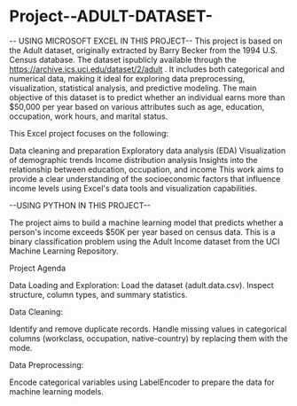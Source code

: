 # Project--ADULT-DATASET-
-- USING MICROSOFT EXCEL IN THIS PROJECT--
This project is based on the Adult dataset, originally extracted by Barry Becker from the 1994 U.S. Census database. The dataset ispublicly available through the https://archive.ics.uci.edu/dataset/2/adult .
It includes both categorical and numerical data, making it ideal for exploring data preprocessing, visualization, statistical analysis, and predictive modeling.
The main objective of this dataset is to predict whether an individual earns more than $50,000 per year based on various attributes such as age, education, occupation, work hours, and marital status.

This Excel project focuses on the following:

Data cleaning and preparation
Exploratory data analysis (EDA)
Visualization of demographic trends
Income distribution analysis
Insights into the relationship between education, occupation, and income
This work aims to provide a clear understanding of the socioeconomic factors that influence income levels using Excel's data tools and visualization capabilities.

--USING PYTHON IN THIS PROJECT--

The project aims to build a machine learning model that predicts whether a person's income exceeds $50K per year based on census data. 
This is a binary classification problem using the Adult Income dataset from the UCI Machine Learning Repository.

Project Agenda

Data Loading and Exploration:
Load the dataset (adult.data.csv).
Inspect structure, column types, and summary statistics.

Data Cleaning:

Identify and remove duplicate records.
Handle missing values in categorical columns (workclass, occupation, native-country) by replacing them with the mode.

Data Preprocessing:

Encode categorical variables using LabelEncoder to prepare the data for machine learning models.
